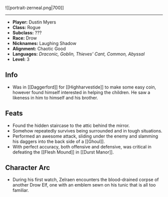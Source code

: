 ![[portrait-zerneal.png|700]]

---
* **Player:** Dustin Myers
* **Class:** Rogue
* **Subclass:** ???
* **Race:** Drow
* **Nicknames:** Laughing Shadow
* **Alignment:** Chaotic Good
* **Languages:** *Draconic, Goblin, Thieves' Cant, Common, Abyssal*
* **Level:** 3

## Info
* Was in [[Daggerford]] for [[Highharvestide]] to make some easy coin, however found himself interested in helping the children. He saw a likeness in him to himself and his brother.

## Feats
* Found the hidden staircase to the attic behind the mirror.
* Somehow repeatedly survives being surrounded and in tough situations.
* Performed an awesome attack, sliding under the enemy and slamming his daggers into the back side of a [[Ghoul]].
* With perfect accuracy, both offensive and defensive, was critical in defeating the [[Flesh Mound]] in [[Durst Manor]].

## Character Arc
* During his first watch, Zelraen encounters the blood-drained corpse of another Drow Elf, one with an emblem sewn on his tunic that is all too familiar.
